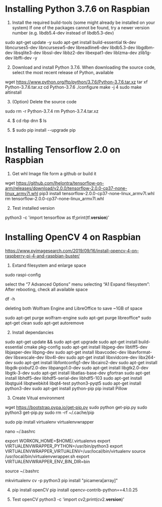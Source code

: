 # Installing Python 3.7.6 on Raspbian

1. Install the required build-tools (some might already be installed on your system)
    If one of the packages cannot be found, try a newer version number (e.g. libdb5.4-dev instead of libdb5.3-dev)

sudo apt-get update -y
sudo apt-get install build-essential tk-dev libncurses5-dev libncursesw5-dev libreadline6-dev libdb5.3-dev libgdbm-dev libsqlite3-dev libssl-dev libbz2-dev libexpat1-dev liblzma-dev zlib1g-dev libffi-dev -y

2. Download and install Python 3.7.6. 
   When downloading the source code, select the most recent release of Python, available
   
wget https://www.python.org/ftp/python/3.7.6/Python-3.7.6.tar.xz
tar xf Python-3.7.6.tar.xz
cd Python-3.7.6
./configure
make -j 4
sudo make altinstall

3. (Option) Delete the source code

sudo rm -r Python-3.7.4
rm Python-3.7.4.tar.xz

4. $ cd rbp dnn
	$ ls

5. $ sudo pip install --upgrade pip
# Installing Tensorflow 2.0 on Raspbian

1. Get whl Image file form a github or build it 

wget https://github.com/lhelontra/tensorflow-on-arm/releases/download/v2.0.0/tensorflow-2.0.0-cp37-none-linux_armv7l.whl
pip3 install tensorflow-2.0.0-cp37-none-linux_armv7l.whl
rm tensorflow-2.0.0-cp37-none-linux_armv7l.whl

2. Test installed version

python3 -c 'import tensorflow as tf;print(tf.__version__)'

# Installing OpenCV 4 on Raspbian
https://www.pyimagesearch.com/2019/09/16/install-opencv-4-on-raspberry-pi-4-and-raspbian-buster/

1. Extand filesystem and enlarge space

sudo raspi-config

select the “7 Advanced Options” menu
selecting “A1 Expand filesystem”:
After rebooting, check all available space

df -h

deleting both Wolfram Engine and LibreOffice to save ~1GB of space

sudo apt-get purge wolfram-engine
sudo apt-get purge libreoffice*
sudo apt-get clean
sudo apt-get autoremove

2. Install dependancies

sudo apt-get update && sudo apt-get upgrade
sudo apt-get install build-essential cmake pkg-config
sudo apt-get install libjpeg-dev libtiff5-dev libjasper-dev libpng-dev
sudo apt-get install libavcodec-dev libavformat-dev libswscale-dev libv4l-dev
sudo apt-get install libxvidcore-dev libx264-dev
sudo apt-get install libfontconfig1-dev libcairo2-dev
sudo apt-get install libgdk-pixbuf2.0-dev libpango1.0-dev
sudo apt-get install libgtk2.0-dev libgtk-3-dev
sudo apt-get install libatlas-base-dev gfortran
sudo apt-get install libhdf5-dev libhdf5-serial-dev libhdf5-103
sudo apt-get install libqtgui4 libqtwebkit4 libqt4-test python3-pyqt5
sudo apt-get install python3-dev
sudo apt-get install python-pip
pip install Pillow

3. Create Vitual environment

wget https://bootstrap.pypa.io/get-pip.py
sudo python get-pip.py
sudo python3 get-pip.py
sudo rm -rf ~/.cache/pip

sudo pip install virtualenv virtualenvwrapper

nano ~/.bashrc

export WORKON_HOME=$HOME/.virtualenvs
export VIRTUALENVWRAPPER_PYTHON=/usr/bin/python3
export VIRTUALENVWRAPPER_VIRTUALENV=/usr/local/bin/virtualenv
source /usr/local/bin/virtualenvwrapper.sh
export VIRTUALENVWRAPPER_ENV_BIN_DIR=bin 

source ~/.bashrc

mkvirtualenv cv -p python3
pip install "picamera[array]"

4. pip install openCV
pip install opencv-contrib-python==4.1.0.25

5. Test openCV
python3 -c 'import cv2;print(cv2.__version__)'

